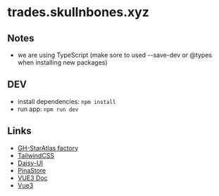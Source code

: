 # trades.skullnbones.xyz

## Notes

- we are using TypeScript (make sore to used --save-dev or @types when installing new packages)

## DEV

- install dependencies: `npm install`
- run app: `npm run dev`

## Links

- [GH-StarAtlas factory](https://github.com/staratlasmeta/factory)
- [TailwindCSS](https://tailwindcss.com/docs/installation)
- [Daisy-UI](https://daisyui.com/)
- [PinaStore](https://pinia.vuejs.org/)
- [VUE3 Doc](https://devdocs.io/vue~3/)
- [Vue3](https://vuejs.org/)